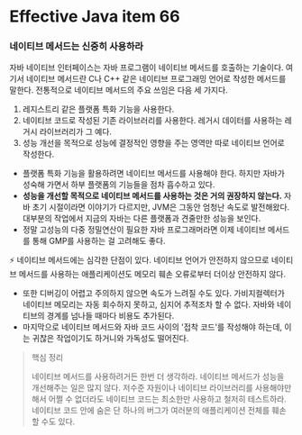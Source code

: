 # Effective Java item 66



### 네이티브 메서드는 신중히 사용하라



자바 네이티브 인터페이스는 자바 프로그램이 네이티브 메서드를 호출하는 기술이다. 여기서 네이티브 메서드란 C나 C++ 같은 네이티브 프로그래밍 언어로 작성한 메서드를 말한다. 전통적으로 네이티브 메서드의 주요 쓰임은 다음 세 가지다.

1. 레지스트리 같은 플랫폼 특화 기능을 사용한다.
2. 네이티브 코드로 작성된 기존 라이브러리를 사용한다. 레거시 데이터를 사용하는 레거시 라이브러리가 그 예다.
3. 성능 개선을 목적으로 성능에 결정적인 영향을 주는 영역만 따로 네이티브 언어로 작성한다.



- 플랫폼 특화 기능을 활용하려면 네이티브 메서드를 사용해야 한다. 하지만 자바가 성숙해 가면서 하부 플랫폼의 기능들을 점차 흡수하고 있다.
- **성능을 개선할 목적으로 네이티브 메서드를 사용하는 것은 거의 권장하지 않는다.** 자바 초기 시절이라면 이야기가 다르지만, JVM은 그동안 엄청난 속도로 발전해왔다. 대부분의 작업에서 지금의 자바는 다른 플랫폼과 견줄만한 성능을 보인다.
- 정말 고성능의 다중 정밀연산이 필요한 자바 프로그래머라면 이제 네이티브 메서드를 통해 GMP를 사용하는 걸 고려해도 좋다.



⚡ 네이티브 메서드에는 심각한 단점이 있다. 네이티브 언어가 안전하지 않으므로 네이티브 메서드를 사용하는 애플리케이션도 메모리 훼손 오류로부터 더이상 안전하지 않다. 

- 또한 디버깅이 어렵고 주의하지 않으면 속도가 느려질 수도 있다. 가비지컬렉터가 네이티브 메모리는 자동 회수하지 못하고, 심지어 추적조차 할 수 없다. 자바와 네이티브의 경계를 넘나들 때마다 비용도 추가된다.
- 마지막으로 네이티브 메서드와 자바 코드 사이의 '접착 코드'를 작성해야 하는데, 이는 귀찮은 작업이기도 하거니와 가독성도 떨어진다.



> 핵심 정리
>
> 네이티브 메서드를 사용하려거든 한번 더 생각하라. 네이티브 메서드가 성능을 개선해주는 일은 많지 않다. 저수준 자원이나 네이티브 라이브러리를 사용해야만 해서 어쩔 수 없더라도 네이티브 코드는 최소한만 사용하고 철저히 테스트하라. 네이티브 코드 안에 숨은 단 하나의 버그가 여러분의 애플리케이션 전체를 훼손할 수도 있다.
